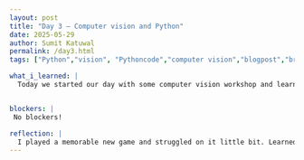 ```yaml
---
layout: post
title: "Day 3 – Computer vision and Python"
date: 2025-05-29
author: Sumit Katuwal
permalink: /day3.html
tags: ["Python","vision", "Pythoncode","computer vision","blogpost","breakoutgame"]

what_i_learned: |
  Today we started our day with some computer vision workshop and learned new things and knew about YOLO. We learned how actually the computer vision works. Then we played some breakout challenging game. Then we ended our day with some python code.


blockers: |
 No blockers!

reflection: |
  I played a memorable new game and struggled on it little bit. Learned about computer vision and implemented it. Learned more about reading, appending, writing files.
---
```


